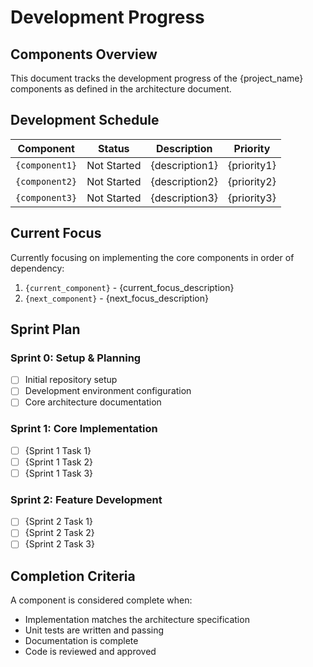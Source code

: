 # Development Progress

## Components Overview

This document tracks the development progress of the {project_name} components as defined in the architecture document.

## Development Schedule

| Component | Status | Description | Priority |
|-----------|--------|-------------|-----------|
| `{component1}` | Not Started | {description1} | {priority1} |
| `{component2}` | Not Started | {description2} | {priority2} |
| `{component3}` | Not Started | {description3} | {priority3} |

## Current Focus

Currently focusing on implementing the core components in order of dependency:

1. `{current_component}` - {current_focus_description}
2. `{next_component}` - {next_focus_description}

## Sprint Plan

### Sprint 0: Setup & Planning
- [ ] Initial repository setup
- [ ] Development environment configuration
- [ ] Core architecture documentation

### Sprint 1: Core Implementation
- [ ] {Sprint 1 Task 1}
- [ ] {Sprint 1 Task 2}
- [ ] {Sprint 1 Task 3}

### Sprint 2: Feature Development
- [ ] {Sprint 2 Task 1}
- [ ] {Sprint 2 Task 2}
- [ ] {Sprint 2 Task 3}

## Completion Criteria

A component is considered complete when:
- Implementation matches the architecture specification
- Unit tests are written and passing
- Documentation is complete
- Code is reviewed and approved
